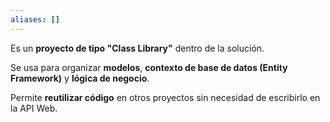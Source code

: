 ```yaml
---
aliases: []
---
```

Es un **proyecto de tipo "Class Library"** dentro de la solución.  

Se usa para organizar **modelos**, **contexto de base de datos (Entity Framework)** y **lógica de negocio**.  

Permite **reutilizar código** en otros proyectos sin necesidad de escribirlo en la API Web.